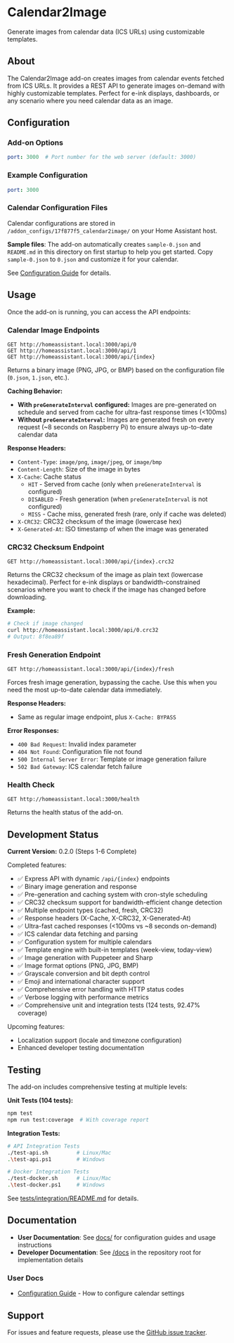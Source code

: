# Calendar2Image

Generate images from calendar data (ICS URLs) using customizable templates.

## About

The Calendar2Image add-on creates images from calendar events fetched from ICS URLs. It provides a REST API to generate images on-demand with highly customizable templates. Perfect for e-ink displays, dashboards, or any scenario where you need calendar data as an image.

## Configuration

### Add-on Options

```yaml
port: 3000  # Port number for the web server (default: 3000)
```

### Example Configuration

```yaml
port: 3000
```

### Calendar Configuration Files

Calendar configurations are stored in `/addon_configs/17f877f5_calendar2image/` on your Home Assistant host.

**Sample files**: The add-on automatically creates `sample-0.json` and `README.md` in this directory on first startup to help you get started. Copy `sample-0.json` to `0.json` and customize it for your calendar.

See [Configuration Guide](./docs/CONFIGURATION.md) for details.

## Usage

Once the add-on is running, you can access the API endpoints:

### Calendar Image Endpoints
```
GET http://homeassistant.local:3000/api/0
GET http://homeassistant.local:3000/api/1
GET http://homeassistant.local:3000/api/{index}
```

Returns a binary image (PNG, JPG, or BMP) based on the configuration file (`0.json`, `1.json`, etc.).

**Caching Behavior:**
- **With `preGenerateInterval` configured:** Images are pre-generated on schedule and served from cache for ultra-fast response times (<100ms)
- **Without `preGenerateInterval`:** Images are generated fresh on every request (~8 seconds on Raspberry Pi) to ensure always up-to-date calendar data

**Response Headers:**
- `Content-Type`: `image/png`, `image/jpeg`, or `image/bmp`
- `Content-Length`: Size of the image in bytes
- `X-Cache`: Cache status
  - `HIT` - Served from cache (only when `preGenerateInterval` is configured)
  - `DISABLED` - Fresh generation (when `preGenerateInterval` is not configured)
  - `MISS` - Cache miss, generated fresh (rare, only if cache was deleted)
- `X-CRC32`: CRC32 checksum of the image (lowercase hex)
- `X-Generated-At`: ISO timestamp of when the image was generated

### CRC32 Checksum Endpoint
```
GET http://homeassistant.local:3000/api/{index}.crc32
```

Returns the CRC32 checksum of the image as plain text (lowercase hexadecimal). Perfect for e-ink displays or bandwidth-constrained scenarios where you want to check if the image has changed before downloading.

**Example:**
```bash
# Check if image changed
curl http://homeassistant.local:3000/api/0.crc32
# Output: 8f8ea89f
```

### Fresh Generation Endpoint
```
GET http://homeassistant.local:3000/api/{index}/fresh
```

Forces fresh image generation, bypassing the cache. Use this when you need the most up-to-date calendar data immediately.

**Response Headers:**
- Same as regular image endpoint, plus `X-Cache: BYPASS`

**Error Responses:**
- `400 Bad Request`: Invalid index parameter
- `404 Not Found`: Configuration file not found
- `500 Internal Server Error`: Template or image generation failure
- `502 Bad Gateway`: ICS calendar fetch failure

### Health Check
```
GET http://homeassistant.local:3000/health
```

Returns the health status of the add-on.

## Development Status

**Current Version:** 0.2.0 (Steps 1-6 Complete)

Completed features:
- ✅ Express API with dynamic `/api/{index}` endpoints
- ✅ Binary image generation and response
- ✅ Pre-generation and caching system with cron-style scheduling
- ✅ CRC32 checksum support for bandwidth-efficient change detection
- ✅ Multiple endpoint types (cached, fresh, CRC32)
- ✅ Response headers (X-Cache, X-CRC32, X-Generated-At)
- ✅ Ultra-fast cached responses (<100ms vs ~8 seconds on-demand)
- ✅ ICS calendar data fetching and parsing
- ✅ Configuration system for multiple calendars
- ✅ Template engine with built-in templates (week-view, today-view)
- ✅ Image generation with Puppeteer and Sharp
- ✅ Image format options (PNG, JPG, BMP)
- ✅ Grayscale conversion and bit depth control
- ✅ Emoji and international character support
- ✅ Comprehensive error handling with HTTP status codes
- ✅ Verbose logging with performance metrics
- ✅ Comprehensive unit and integration tests (124 tests, 92.47% coverage)

Upcoming features:
- Localization support (locale and timezone configuration)
- Enhanced developer testing documentation

## Testing

The add-on includes comprehensive testing at multiple levels:

**Unit Tests (104 tests):**
```bash
npm test
npm run test:coverage  # With coverage report
```

**Integration Tests:**
```bash
# API Integration Tests
./test-api.sh         # Linux/Mac
.\test-api.ps1        # Windows

# Docker Integration Tests  
./test-docker.sh      # Linux/Mac
.\test-docker.ps1     # Windows
```

See [tests/integration/README.md](./tests/integration/README.md) for details.

## Documentation

- **User Documentation**: See [docs/](./docs) for configuration guides and usage instructions
- **Developer Documentation**: See [/docs](/docs) in the repository root for implementation details

### User Docs

- [Configuration Guide](./docs/CONFIGURATION.md) - How to configure calendar settings

## Support

For issues and feature requests, please use the [GitHub issue tracker](https://github.com/jantielens/ha-calendar2image/issues).
